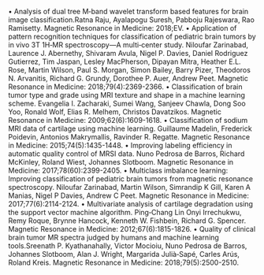 •	Analysis of dual tree M‐band wavelet transform based features for brain image classification.Ratna Raju, Ayalapogu Suresh, Pabboju Rajeswara, Rao Ramisetty. Magnetic Resonance in Medicine: 2018;EV.
•	Application of pattern recognition techniques for classification of pediatric brain tumors by in vivo 3T 1H‐MR spectroscopy—A multi‐center study. Niloufar Zarinabad, Laurence J. Abernethy, Shivaram Avula, Nigel P. Davies, Daniel Rodriguez Gutierrez, Tim Jaspan, Lesley MacPherson, Dipayan Mitra, Heather E.L. Rose, Martin Wilson, Paul S. Morgan, Simon Bailey, Barry Pizer, Theodoros N. Arvanitis, Richard G. Grundy, Dorothee P. Auer, Andrew Peet. Magnetic Resonance in Medicine: 2018;79(4):2369-2366.
•	Classification of brain tumor type and grade using MRI texture and shape in a machine learning scheme. Evangelia I. Zacharaki, Sumei Wang, Sanjeev Chawla, Dong Soo Yoo, Ronald Wolf, Elias R. Melhem, Christos Davatzikos. Magnetic Resonance in Medicine: 2009;62(6):1609-1618.
•	Classification of sodium MRI data of cartilage using machine learning. Guillaume Madelin, Frederick Poidevin, Antonios Makrymallis, Ravinder R. Regatte. Magnetic Resonance in Medicine: 2015;74(5):1435-1448.
•	Improving labeling efficiency in automatic quality control of MRSI data. Nuno Pedrosa de Barros, Richard McKinley, Roland Wiest, Johannes Slotboom. Magnetic Resonance in Medicine: 2017;78(60):2399-2405.
•	Multiclass imbalance learning: Improving classification of pediatric brain tumors from magnetic resonance spectroscopy. Niloufar Zarinabad, Martin Wilson, Simrandip K Gill, Karen A Manias, Nigel P Davies, Andrew C Peet. Magnetic Resonance in Medicine: 2017;77(6):2114-2124. 
•	Multivariate analysis of cartilage degradation using the support vector machine algorithm. Ping‐Chang Lin Onyi Irrechukwu, Remy Roque, Brynne Hancock, Kenneth W. Fishbein, Richard G. Spencer. Magnetic Resonance in Medicine: 2012;67(6):1815-1826.
•	Quality of clinical brain tumor MR spectra judged by humans and machine learning tools.Sreenath P. Kyathanahally, Victor Mocioiu, Nuno Pedrosa de Barros, Johannes Slotboom, Alan J. Wright, Margarida Julià‐Sapé, Carles Arús, Roland Kreis. Magnetic Resonance in Medicine: 2018;79(5):2500-2510.
